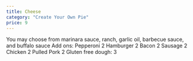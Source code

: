 ```yaml
---
title: Cheese
category: "Create Your Own Pie"
price: 9
---
```

You may choose from marinara sauce, ranch, garlic oil,
barbecue sauce, and buffalo sauce
Add ons: Pepperoni 2 Hamburger 2 Bacon 2
Sausage 2 Chicken 2 Pulled Pork 2
Gluten free dough: 3